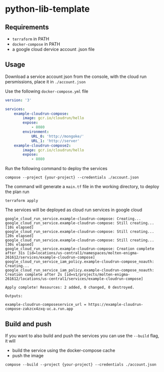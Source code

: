 # python-lib-template

## Requirements

-   `terraform` in PATH
-   `docker-compose` in PATH
-   a google cloud dervice account .json file

## Usage

Download a service account json from the console, with the cloud run persmissions, place it in `./account.json`

Use the following `docker-compose.yml` file

```yml
version: '3'

services:
    example-cloudrun-compose:
        image: gcr.io/cloudrun/hello
        expose:
            - 8080
        environment:
            URL_0: 'http://mongoke/'
            URL_1: 'http://server'
    example-cloudrun-compose2:
        image: gcr.io/cloudrun/hello
        expose:
            - 8080
```

Run the following command to deploy the services

`compose --project {your-project} --credentials ./account.json`

The command will generate a `main.tf` file in the working directory, to deploy the plan run

`terraform apply`

The services will be deployed as cloud run services in google cloud

```
google_cloud_run_service.example-cloudrun-compose: Creating...
google_cloud_run_service.example-cloudrun-compose: Still creating... [10s elapsed]
google_cloud_run_service.example-cloudrun-compose: Still creating... [20s elapsed]
google_cloud_run_service.example-cloudrun-compose: Still creating... [30s elapsed]
google_cloud_run_service.example-cloudrun-compose: Creation complete after 31s [id=locations/us-central1/namespaces/molten-enigma-261612/services/example-cloudrun-compose]
google_cloud_run_service_iam_policy.example-cloudrun-compose_noauth: Creating...
google_cloud_run_service_iam_policy.example-cloudrun-compose_noauth: Creation complete after 2s [id=v1/projects/molten-enigma-261612/locations/us-central1/services/example-cloudrun-compose]

Apply complete! Resources: 2 added, 0 changed, 0 destroyed.

Outputs:

example-cloudrun-composeservice_url = https://example-cloudrun-compose-zakzcx4zxq-uc.a.run.app
```

## Build and push

If you want to also build and push the services you can use the `--build` flag, it will

-   build the service using the docker-compose cache
-   push the image

`compose --build --project {your-project} --credentials ./account.json`
